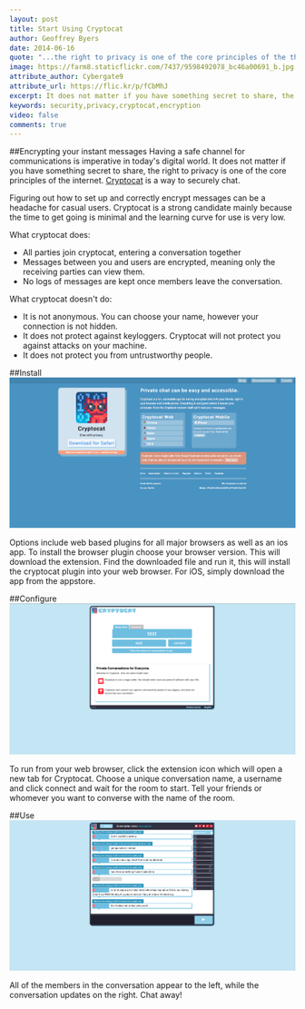 ```yaml
---
layout: post
title: Start Using Cryptocat
author: Geoffrey Byers
date: 2014-06-16
quote: "...the right to privacy is one of the core principles of the the internet."
image: https://farm8.staticflickr.com/7437/9598492078_bc46a00691_b.jpg
attribute_author: Cybergate9
attribute_url: https://flic.kr/p/fCbMhJ
excerpt: It does not matter if you have something secret to share, the right to privacy is one of the core principles of the US and the internet.
keywords: security,privacy,cryptocat,encryption
video: false
comments: true
---
```



##Encrypting your instant messages
Having a safe channel for communications is imperative in today's digital world.  It does not matter if you have something secret to share, the right to privacy is one of the core principles of the internet.  [Cryptocat](https://crypto.cat/) is a way to securely chat.

Figuring out how to set up and correctly encrypt messages can be a headache for casual users.  Cryptocat is a strong candidate mainly because the time to get going is minimal and the learning curve for use is very low.

What cryptocat does:

*	All parties join cryptocat, entering a conversation together
*	Messages between you and users are encrypted, meaning only the receiving parties can view them.
*	No logs of messages are kept once members leave the conversation.

What cryptocat doesn't do:

*	It is not anonymous.  You can choose your name, however your connection is not hidden.
*	It does not protect against keyloggers.  Cryptocat will not protect you against attacks on your machine.
*	It does not protect you from untrustworthy people.

##Install
![cryptocat](/media/start-using-cryptocat/cryptocat_2.png "cryptocat")

Options include web based plugins for all major browsers as well as an ios app.  To install the browser plugin choose your browser version.  This will download the extension.  Find the downloaded file and run it, this will install the cryptocat plugin into your web browser.  For iOS, simply download the app from the appstore.

##Configure
![cryptocat](/media/start-using-cryptocat/cryptocat_3.png "cryptocat")

To run from your web browser, click the extension icon which will open a new tab for Cryptocat.
Choose a unique conversation name, a username and click connect and wait for the room to start.
Tell your friends or whomever you want to converse with the name of the room.

##Use
![cryptocat](/media/start-using-cryptocat/cryptocat_4.png "cryptocat")

All of the members in the conversation appear to the left, while the conversation updates on the right.  Chat away!